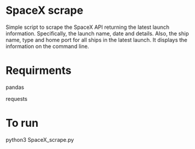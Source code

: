 # SpaceX scrape

Simple script to scrape the SpaceX API returning the latest launch information.  Specifically, the launch name, date and details.  Also, the ship name, type and home port for all ships in the latest launch.  It displays the information on the command line.

# Requirments

pandas

requests

# To run

python3 SpaceX_scrape.py
